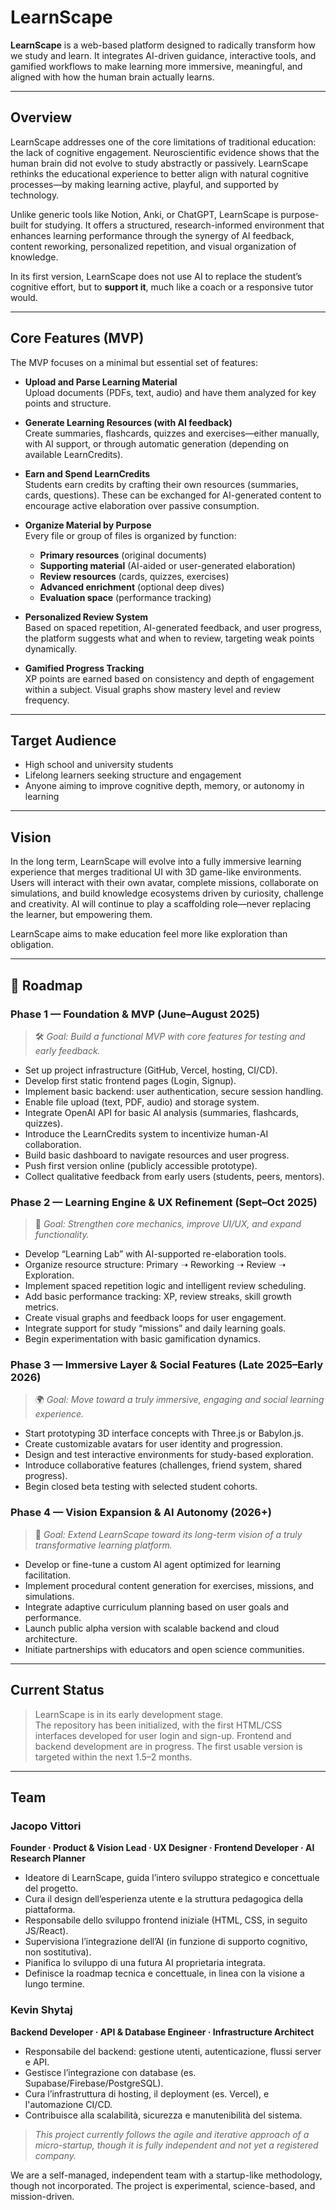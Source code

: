 # LearnScape

**LearnScape** is a web-based platform designed to radically transform how we study and learn. It integrates AI-driven guidance, interactive tools, and gamified workflows to make learning more immersive, meaningful, and aligned with how the human brain actually learns.

---

## Overview

LearnScape addresses one of the core limitations of traditional education: the lack of cognitive engagement. Neuroscientific evidence shows that the human brain did not evolve to study abstractly or passively. LearnScape rethinks the educational experience to better align with natural cognitive processes—by making learning active, playful, and supported by technology.

Unlike generic tools like Notion, Anki, or ChatGPT, LearnScape is purpose-built for studying. It offers a structured, research-informed environment that enhances learning performance through the synergy of AI feedback, content reworking, personalized repetition, and visual organization of knowledge.

In its first version, LearnScape does not use AI to replace the student’s cognitive effort, but to **support it**, much like a coach or a responsive tutor would.

---

## Core Features (MVP)

The MVP focuses on a minimal but essential set of features:

- **Upload and Parse Learning Material**  
  Upload documents (PDFs, text, audio) and have them analyzed for key points and structure.

- **Generate Learning Resources (with AI feedback)**  
  Create summaries, flashcards, quizzes and exercises—either manually, with AI support, or through automatic generation (depending on available LearnCredits).

- **Earn and Spend LearnCredits**  
  Students earn credits by crafting their own resources (summaries, cards, questions). These can be exchanged for AI-generated content to encourage active elaboration over passive consumption.

- **Organize Material by Purpose**  
  Every file or group of files is organized by function:  
  - **Primary resources** (original documents)  
  - **Supporting material** (AI-aided or user-generated elaboration)  
  - **Review resources** (cards, quizzes, exercises)  
  - **Advanced enrichment** (optional deep dives)  
  - **Evaluation space** (performance tracking)

- **Personalized Review System**  
  Based on spaced repetition, AI-generated feedback, and user progress, the platform suggests what and when to review, targeting weak points dynamically.

- **Gamified Progress Tracking**  
  XP points are earned based on consistency and depth of engagement within a subject. Visual graphs show mastery level and review frequency.

---

## Target Audience

- High school and university students
- Lifelong learners seeking structure and engagement
- Anyone aiming to improve cognitive depth, memory, or autonomy in learning

---

## Vision

In the long term, LearnScape will evolve into a fully immersive learning experience that merges traditional UI with 3D game-like environments. Users will interact with their own avatar, complete missions, collaborate on simulations, and build knowledge ecosystems driven by curiosity, challenge and creativity. AI will continue to play a scaffolding role—never replacing the learner, but empowering them.

LearnScape aims to make education feel more like exploration than obligation.

---

## 📍 Roadmap

### **Phase 1 — Foundation & MVP (June–August 2025)**
> 🛠 *Goal: Build a functional MVP with core features for testing and early feedback.*

- Set up project infrastructure (GitHub, Vercel, hosting, CI/CD).
- Develop first static frontend pages (Login, Signup).
- Implement basic backend: user authentication, secure session handling.
- Enable file upload (text, PDF, audio) and storage system.
- Integrate OpenAI API for basic AI analysis (summaries, flashcards, quizzes).
- Introduce the LearnCredits system to incentivize human-AI collaboration.
- Build basic dashboard to navigate resources and user progress.
- Push first version online (publicly accessible prototype).
- Collect qualitative feedback from early users (students, peers, mentors).

### **Phase 2 — Learning Engine & UX Refinement (Sept–Oct 2025)**
> 🎯 *Goal: Strengthen core mechanics, improve UI/UX, and expand functionality.*

- Develop “Learning Lab” with AI-supported re-elaboration tools.
- Organize resource structure: Primary ➝ Reworking ➝ Review ➝ Exploration.
- Implement spaced repetition logic and intelligent review scheduling.
- Add basic performance tracking: XP, review streaks, skill growth metrics.
- Create visual graphs and feedback loops for user engagement.
- Integrate support for study “missions” and daily learning goals.
- Begin experimentation with basic gamification dynamics.

### **Phase 3 — Immersive Layer & Social Features (Late 2025–Early 2026)**
> 🌍 *Goal: Move toward a truly immersive, engaging and social learning experience.*

- Start prototyping 3D interface concepts with Three.js or Babylon.js.
- Create customizable avatars for user identity and progression.
- Design and test interactive environments for study-based exploration.
- Introduce collaborative features (challenges, friend system, shared progress).
- Begin closed beta testing with selected student cohorts.

### **Phase 4 — Vision Expansion & AI Autonomy (2026+)**
> 🚀 *Goal: Extend LearnScape toward its long-term vision of a truly transformative learning platform.*

- Develop or fine-tune a custom AI agent optimized for learning facilitation.
- Implement procedural content generation for exercises, missions, and simulations.
- Integrate adaptive curriculum planning based on user goals and performance.
- Launch public alpha version with scalable backend and cloud architecture.
- Initiate partnerships with educators and open science communities.

---

## Current Status

> LearnScape is in its early development stage.  
The repository has been initialized, with the first HTML/CSS interfaces developed for user login and sign-up. Frontend and backend development are in progress. The first usable version is targeted within the next 1.5–2 months.

---

## Team

### **Jacopo Vittori**  
**Founder · Product & Vision Lead · UX Designer · Frontend Developer · AI Research Planner**

- Ideatore di LearnScape, guida l’intero sviluppo strategico e concettuale del progetto.  
- Cura il design dell’esperienza utente e la struttura pedagogica della piattaforma.  
- Responsabile dello sviluppo frontend iniziale (HTML, CSS, in seguito JS/React).  
- Supervisiona l’integrazione dell’AI (in funzione di supporto cognitivo, non sostitutiva).  
- Pianifica lo sviluppo di una futura AI proprietaria integrata.  
- Definisce la roadmap tecnica e concettuale, in linea con la visione a lungo termine.

### **Kevin Shytaj**  
**Backend Developer · API & Database Engineer · Infrastructure Architect**

- Responsabile del backend: gestione utenti, autenticazione, flussi server e API.  
- Gestisce l’integrazione con database (es. Supabase/Firebase/PostgreSQL).  
- Cura l’infrastruttura di hosting, il deployment (es. Vercel), e l'automazione CI/CD.  
- Contribuisce alla scalabilità, sicurezza e manutenibilità del sistema.

> *This project currently follows the agile and iterative approach of a micro-startup, though it is fully independent and not yet a registered company.*

We are a self-managed, independent team with a startup-like methodology, though not incorporated. The project is experimental, science-based, and mission-driven.
